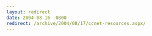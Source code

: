 ```yaml
---
layout: redirect
date: 2004-08-16 -0800
redirect: /archive/2004/08/17/ccnet-resources.aspx/
---
```

